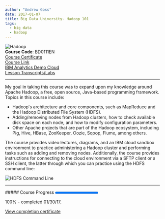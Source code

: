 ```yaml
---
author: "Andrew Goss"
date: 2017-01-07
title: Big Data University- Hadoop 101
tags:
  - big data
  - hadoop
---
```

![Hadoop](/img/post/hadoop.png "Hadoop")<br>
<b>Course Code</b>: BD0111EN<br>
<a href="https://courses.bigdatauniversity.com/certificates/32dd5caed6994df9a872c70bf6efb7e8" target="_blank">Course Certificate</a><br>
<a href="https://bigdatauniversity.com/courses/introduction-to-hadoop" target="_blank">Course Link</a><br>
<a href="https://my.imdemocloud.com" target="_blank">IBM Analytics Demo Cloud</a><br>
<a href="/2017/big-data-university--hadoop-101/lesson_transcripts_labs">Lesson Transcripts/Labs</a>
<hr>
My goal in taking this course was to expand upon my knowledge around Apache Hadoop, a free, open source, Java-based programming framework. Topics in this course include:

* Hadoop's architecture and core components, such as MapReduce and the Hadoop Distributed File System (HDFS).
* Adding/removing nodes from Hadoop clusters, how to check available disk space on each node, and how to modify configuration parameters.
* Other Apache projects that are part of the Hadoop ecosystem, including Pig, Hive, HBase, ZooKeeper, Oozie, Sqoop, Flume, among others.

The course provides video lectures, diagrams, and an IBM cloud sandbox environment to practice administering a Hadoop cluster and performing tasks such as adding and removing nodes. Additionally, the course provides instructions for connecting to the cloud environment via a SFTP client or a SSH client, the latter through which you can practice using the HDFS command line:

![HDFS Command Line](/img/2017/big-data-university--hadoop-101/hdfs_command_line.png "HDFS Command Line")

<hr>
##### Course Progress
<progress max="1.0" value="1.0"></progress>

100% - completed 01/30/17.

<a href="https://courses.bigdatauniversity.com/certificates/32dd5caed6994df9a872c70bf6efb7e8" class="btn" target="_blank">View completion certificate</a>